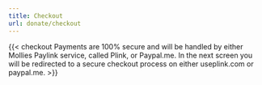 ```yaml
---
title: Checkout
url: donate/checkout
---
```


{{< checkout Payments are 100% secure and will be handled by either Mollies Paylink service, called Plink, or Paypal.me. In the next screen you will be redirected to a secure
checkout process on either useplink.com or paypal.me. >}}
